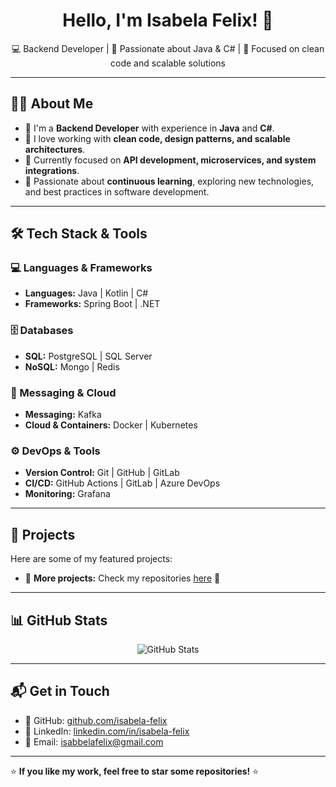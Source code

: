 <h1 align="center">Hello, I'm Isabela Felix! 👋</h1>

<p align="center">
💻 Backend Developer | 🚀 Passionate about Java & C# | 🎯 Focused on clean code and scalable solutions
</p>

---

## 👩‍💻 **About Me**

- 🔹 I'm a **Backend Developer** with experience in **Java** and **C#**.
- 🔹 I love working with **clean code, design patterns, and scalable architectures**.
- 🔹 Currently focused on **API development, microservices, and system integrations**.
- 🔹 Passionate about **continuous learning**, exploring new technologies, and best practices in software development.

---

## 🛠️ **Tech Stack & Tools**
  
### **💻 Languages & Frameworks**
- **Languages:** Java | Kotlin | C#
- **Frameworks:** Spring Boot | .NET

### **🗄️ Databases**
- **SQL:** PostgreSQL | SQL Server  
- **NoSQL:** Mongo | Redis  

### **📡 Messaging & Cloud**
- **Messaging:** Kafka   
- **Cloud & Containers:** Docker | Kubernetes   

### **⚙️ DevOps & Tools**
- **Version Control:** Git | GitHub | GitLab  
- **CI/CD:** GitHub Actions | GitLab | Azure DevOps 
- **Monitoring:** Grafana  

---

## 🚀 **Projects**
Here are some of my featured projects:

- 🔹 **More projects:** Check my repositories [here](https://github.com/isabbelafelix?tab=repositories) 🚀

---

## 📊 **GitHub Stats**
<p align="center">
  <img src="https://github-readme-stats.vercel.app/api?username=isabbelafelix&show_icons=true&theme=radical" alt="GitHub Stats" />
</p>


---

## 📬 **Get in Touch**
- 📌 GitHub: [github.com/isabela-felix](https://github.com/isabbelafelix)  
- 📌 LinkedIn: [linkedin.com/in/isabela-felix](https://www.linkedin.com/in/isabela-felix-a52760110/)  
- 📧 Email: isabbelafelix@gmail.com  

---

⭐ **If you like my work, feel free to star some repositories!** ⭐
